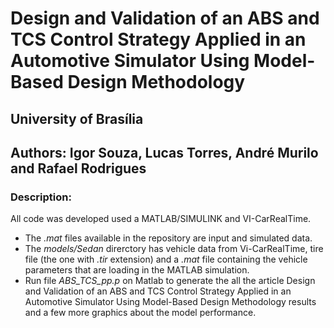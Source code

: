 # Design and Validation of an ABS and TCS Control Strategy Applied in an Automotive Simulator Using Model-Based Design Methodology

## University of Brasília

## Authors: Igor Souza, Lucas Torres, André Murilo and Rafael Rodrigues

### Description:
All code was developed used a MATLAB/SIMULINK and VI-CarRealTime. 
- The _.mat_ files available in the repository are input and simulated data.
- The _models/Sedan_ direrctory has vehicle data from Vi-CarRealTime, tire file (the one with _.tir_ extension) and a _.mat_ file containing the vehicle parameters that are loading in the MATLAB simulation. 
- Run file _ABS_TCS_pp.p_ on Matlab to generate the all the article Design and Validation of an ABS and TCS Control Strategy Applied in an Automotive Simulator Using Model-Based Design Methodology results and a few more graphics about the model performance.
